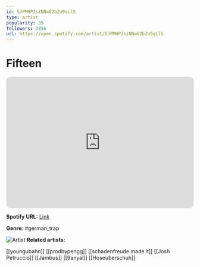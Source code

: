 ```yaml
---
id: 5JPMHPJsiNNwG2bZu9qLlS
type: artist
popularity: 35
followers: 3856
url: https://open.spotify.com/artist/5JPMHPJsiNNwG2bZu9qLlS
---
```

# Fifteen

<iframe style="border-radius:12px" src="https://open.spotify.com/embed/artist/5JPMHPJsiNNwG2bZu9qLlS" width="100%" height="352" frameBorder="0" allowfullscreen="" allow="autoplay; clipboard-write; encrypted-media; fullscreen; picture-in-picture" loading="lazy"></iframe>

**Spotify URL:** [Link](https://open.spotify.com/artist/5JPMHPJsiNNwG2bZu9qLlS)

**Genre:**  #german_trap

![Artist](https://i.scdn.co/image/ab6761610000e5eb3273f01a7bd68994c228451d)
**Related artists:**

[[youngubahn]]
[[prodbypengg]]
[[schadenfreude made it]]
[[Josh Petruccio]]
[[Jambus]]
[[9anyal]]
[[Hoseuberschuh]]
